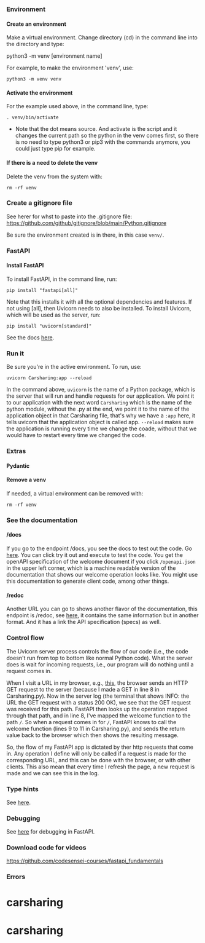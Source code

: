 ### Environment
#### Create an environment
Make a virtual environment. Change directory (cd) in the command line into the directory and type:

python3 -m venv [environment name] 

For example, to make the environment 'venv', use:

`
python3 -m venv venv
`

#### Activate the environment
For the example used above, in the command line, type:

`
. venv/bin/activate
`

- Note that the dot means source. And 
activate is the script and it changes the current path so the python in the venv comes first, so there is no need to type python3 or pip3 with the commands anymore, you could just type pip for example.

#### If there is a need to delete the venv
Delete the venv from the system with:
```
rm -rf venv
```


### Create a gitignore file
See herer for whst to paste into the .gitignore file:
https://github.com/github/gitignore/blob/main/Python.gitignore

Be sure the environment created is in there, in this case `venv/`.

### FastAPI


#### Install FastAPI
To install FastAPI, in the command line, run:

`pip install "fastapi[all]"`

Note that this installs it with all the optional dependencies and features. If not using [all], then Uvicorn needs to also be installed. To install Uvicorn, which will be used as the server, run:

`pip install "uvicorn[standard]"`

See the docs [here](https://fastapi.tiangolo.com/tutorial/).

### Run it
Be sure you're in the active environment. To run, use:

```
uvicorn Carsharing:app --reload
```

In the command above, `uvicorn` is the name of a Python package, which is the server that will run and handle requests for our application. We point it to our application with the next word `Carsharing` which is the name of the python module, without the .py at the end, we point it to the name of the application object in that Carsharing file, that's why we have a `:app` here, it tells uvicorn that the application object is called app. `--reload` makes sure the application is running every time we change the coade, without that we would have to restart every time we changed the code.

### Extras

#### Pydantic

#### Remove a venv
If needed, a virtual environment can be removed with:
```
rm -rf venv
```

### See the documentation

#### /docs
If you go to the endpoint /docs, you see the docs to test out the code. Go [here](http://127.0.0.1:8000/docs). You can click try it out and execute to test the code. You get the openAPI specification of the welcome document if you click `/openapi.json` in the upper left corner, which is a machine readable version of the documentation that shows our welcome operation looks like. You might use this documentation to generate client code, among other things.

#### /redoc
Another URL you can go to shows another flavor of the documentation, this endpoint is /redoc, see [here](http://127.0.0.1:8000/redoc), it contains the same information but in another format. And it has a link the API specification (specs) as well.

### Control flow
The Uvicorn server process controls the flow of our code (i.e., the code doesn't run from top to bottom like normal Python code). What the server does is wait for incoming requests, i.e., our program will do nothing until a request comes in.

When I visit a URL in my browser, e.g., [this](http://127.0.0.1:8000 ), the browser sends an HTTP GET request to the server (because I made a GET in line 8 in Carsharing.py). Now in the server log (the terminal that shows INFO: the URL the GET request with a status 200 OK), we see that the GET request was received for this path. FastAPI then looks up the operation mapped through that path, and in line 8, I've mapped the welcome function to the path `/`. So when a request comes in for `/`, FastAPI knows to call the welcome function (lines 9 to 11 in Carsharing.py), and sends the return value back to the browser which then shows the resulting message.

So, the flow of my FastAPI app is dictated by ther http requests that come in. Any operation I define will only be called if a request is made for the corresponding URL, and this can be done with the browser, or with other clients. This also mean that every time I refresh the page, a new request is made and we can see this in the log.

### Type hints
See [here](https://docs.python.org/3/library/typing.html).

### Debugging
See [here](https://fastapi.tiangolo.com/tutorial/debugging/) for debugging in FastAPI.

### Download code for videos
https://github.com/codesensei-courses/fastapi_fundamentals

### Errors
# carsharing
# carsharing
